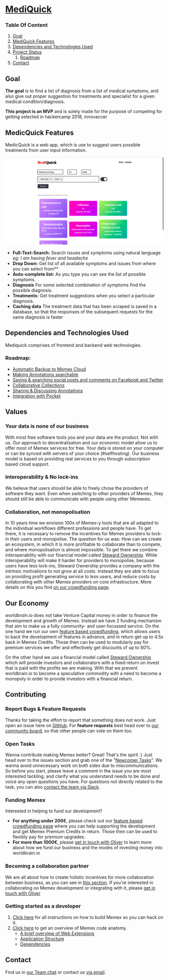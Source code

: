 # <a id="MediQuick" href="#mediquick">MediQuick</a>

### Table Of Content

1. [Goal](#goal)
1. [MediQuick Features](#mediquick-features)
1. [Dependencies and Technologies Used](#dependencies-and-technologies-used)
1. [Project Status](#project-status)
    1. [Roadmap](#roadmap)
1. [Contact](#contact)


## Goal

**The goal** is to find a list of diagnosis from a list of medical symptoms, and also give out proper suggestion for treatments and specialist for a given medical condition/diagnosis.

**This project is an MVP** and is solely made for the purpose of competing for getting selected in hackercamp 2018, innovaccer

## MedicQuick Features
MedicQuick is a web app, which is use to suggest users possible treatments from user input information. 

![](https://github.com/migom6/mediquick/blob/master/assets/main.png)

 - **Full-Text-Search:** Search issues and symptoms using natural language *eg: I am having fever and headache*
 - **Drop Down:** Get list of all available symptoms and issues from where you can select from**
 - **Auto-complete list:** As you type you can see the list of possible symptoms. 
 - **Diagnosis** For some selected combination of symptoms find the possible diagnosis.
 - **Treatments**: Get treatment suggestions when you select a particular diagnosis.
 - **Caching data** The treatment data that has been scraped is saved in a database, so that the responses of the subsequent requests for the same diagnosis is faster

## Dependencies and Technologies Used
Mediquick comprises of frontend and backend web technologies.


### Roadmap:
- [Automatic Backup to Memex Cloud](https://worldbrain.io/product/cloud-backup/)
- [Making Annotations searchable](https://github.com/WorldBrain/Memex/issues/580)
- [Saving & searching social posts and comments on Facebook and Twitter](https://worldbrain.io/product/search_social_feeds/)
- [Collaborative Collections](https://worldbrain.io/product/collaborative-collections/)
- [Sharing & Discussing Annotations](https://worldbrain.io/product/collaborative-annotations/)
- [Integration with Pocket](https://worldbrain.io/product/integration-with-pocket)


## Values

### Your data is none of our business
With most free software tools you and your data are the product. Not with us. Our approach to decentralisation and our economic model allow us to offer most of Memex services for free. Your data is stored on your computer or can be synced with servers of your choice (#selfhosting). Our business model is based on providing real services to you through subscription based cloud support.

### Interoperability & No lock-ins
We believe that users should be able to freely chose the providers of software they want. Even when switching to other providers of Memex, they should still be able to communicate with people using other Memexes.

### Collaboration, not monopolisation
In 10 years time we envision 100s of Memex-y tools that are all adapted to the individual workflows different professions and people have. To get there, it is necessary to remove the incentives for Memex providers to lock-in their users and monopolise. 
The question for us was: How can we create an ecosystem, in which it is more profitable to collaborate than to compete, and where monopolisation is almost impossible. To get there we combine interoperability with our financial model called [Steward Ownership](https://blog.p2pfoundation.net/steward-ownership-is-capitalism-2-0/2018/05/11). While interoperability will make it harder for providers to monopolise, because users have less lock-ins, Steward Ownership provides a company with the intrinsic motivations to not grow at all costs. Instead they are able to focus on providing profit generating service to less users, and reduce costs by collaborating with other Memex providers on core infrastructure. More details on this you find [on our crowdfunding page](https://worldbrain.io/crowdfunding-memex/#why).

## Our Economy

*worldbrain.io* does not take Venture Capital money in order to finance the development and growth of Memex. 
Instead we have 2 funding mechanism that aim to make us a fully community- and user-focussed service. 
On the one hand we run our own [feature based crowdfunding](https://worldbrain.io/crowdfunding-memex/), which allows users to back the development of features in advance, and in return get up to 4.5x back in Memex Credits. Those then can be used to modularly pay for premium services we offer and effectively get discounts of up to 80%. 

On the other hand we use a financial model called [Steward Ownership](https://blog.p2pfoundation.net/steward-ownership-is-capitalism-2-0/2018/05/11) which will provide investors and collaborators with a fixed return on invest that is paid with the profits we are making. With that we prevent worldbrain.io to become a speculative commodity with a need to become a monopoly in order to provide investors with a financial return. 


## Contributing

### Report Bugs & Feature Requests

Thanks for taking the effort to report that something does not work. Just open an issue here on [GitHub](https://github.com/WorldBrain/Memex/issues/new).
For **feature requests** best head over to [our community board](https://worldbrain.helprace.com/s1-general/ideas), so that other people can vote on them too.

### Open Tasks

Wanna contribute making Memex better? Great! That's the spirit :)
Just head over to the issues section and grab one of the "[Newcomer Tasks](https://github.com/WorldBrain/Memex/issues?q=is%3Aissue+is%3Aopen+label%3A%22Newcomer+Task%22)". We wanna avoid unnecessary work on both sides due to miscommunications. So before you start, please leave a comment in the issue you are most interested tackling, and clarify what you understand needs to be done and voice any open questions you have. For questions not directly related to the task, you can also [contact the team via Slack](http://join-worldbrain.herokuapp.com/). 

### Funding Memex

Interested in helping to fund our development? 
- **For anything under 200€**, please check out our [feature based crowdfunding page](https://worldbrain.io/crowdfunding-memex) where you can help supporting the development and get Memex Premium Credits in return. Those then can be used to flexibly pay for premium upgrades. 
- **For more than 1000€**, please [get in touch with Oliver](mailto:oli@worldbrain.io) to learn more about how we fund our business and the modes of investing money into worldbrain.io

### Becoming a collaboration partner

We are all about how to create holistic incentives for more collaboration between business, as you can see in [this section](#collaboration-not-monopolisation). If you're interested in collaborating on Memex development or integrating with it, please [get in touch with Oliver](mailto:oli@worldbrain.io)

### Getting started as a developer

1. [Click here](./GETTING-STARTED.md#installation) for all instructions on how to build Memex so you can hack on it.
2. [Click here](./GETTING-STARTED.md#code-overview) to get an overview of Memex code anatomy. 
    * [A brief overview of Web Extensions](./GETTING-STARTED.md#a-brief-overview-of-web-e)
    * [Application Structure](./GETTING-STARTED.md#application-structure)
    * [Dependencies](./GETTING-STARTED.md#dependencies)

## Contact

Find us in [our Team chat](https://join-worldbrain.herokuapp.com/) or contact us [via email](mailto:info@worldbrain.io).

